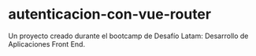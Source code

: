# autenticacion-con-vue-router
Un proyecto creado durante el bootcamp de Desafío Latam: Desarrollo de Aplicaciones Front End.
